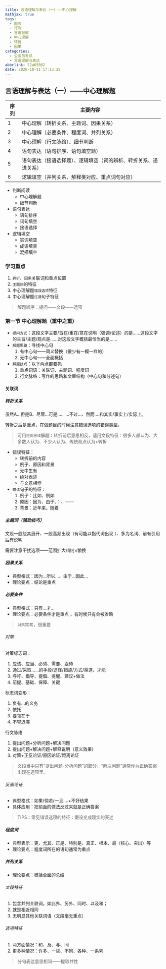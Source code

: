 ```yaml
---
title: 言语理解与表达（一）——中心理解
mathjax: true
tags:
  - 国考
  - 行测
  - 言语理解
  - 中心理解
  - 转折
  - 因果
categories:
  - 公务员考试
  - 言语理解与表达
abbrlink: 72a65002
date: 2020-10-11 17:13:25
---
```


## 言语理解与表达（一）——中心理解题

| 序列 | 主要内容                                                     |
| ---- | ------------------------------------------------------------ |
| 1    | 中心理解（转折关系、主题词、因果关系）                       |
| 2    | 中心理解（必要条件、程度词、并列关系）                       |
| 3    | 中心理解（行文脉络）、细节判断                               |
| 4    | 语句表达（语句排序、语句填空题）                             |
| 5    | 语句表达（接语选择题）、逻辑填空（词的辨析、转折关系、递进关系） |
| 6    | 逻辑填空（并列关系、解释类对应、重点词句对应）               |

- 判断阅读
  - 中心理解题
  - 细节判断
- 语句表达
  - 语句排序
  - 词句填空
  - 接语选择
- 逻辑填空
  - 实词填空
  - 成语填空
  - 混搭填空

### 学习重点

1. `转折`、`因果`关联词和重点位置
2. `主题词`的特征
3. 中心理解题`错误选项`特征
4. 中心理解题`过渡`句子特征 

> 解题顺序：提问——文段——选项

### 第一节 中心理解题（重中之重）

- `提问方式`：这段文字主要/旨在/重在/意在说明（强调/论述）的是......这段文字的主旨/主题/观点是......对这段文字概括最恰当的是......
- `解题思路`：寻找中心句
  1. 有中心句——同义替换（很少有一模一样的）
  2. 无中心句——全面概括
- `解题技巧`：以下两点都要抓
  1. 重点词语：关联词、主题词、程度词
  2. 行文脉络：写作的思路和文章结构（中心句和分述句）

#### 关联词

##### 转折关系

虽然A...但是B、尽管...可是...、...不过...、然而....和其实/事实上/实际上。

转折之后是重点，在做题目的时候注意错误选项的错误类型。

> 可用`逆向思维`解题：转折前后意思相反，适用文段特征：很多人都认为、大多数人认为、不少人认为、传统观点认为+转折

- 错误特征：
  - 转折前的内容
  - 例子、原因和背景
  - 无中生有
  - 绝对表述
  - 与文意相悖
- `略读`句子的特征：
  1. 例子：比如、例如
  2. 原因：因为、由于、：、——
  3. 背景：近年来，随着

##### 主题词（辅助技巧）

文段一般绕其展开、一般高频出现（有可能以指代词出现 ）、多为名词、前有引用后有说明

需要注意干扰选项——范围扩大/缩小/偷换

##### 因果关系

- 典型格式：因为...所以...、由于...因此...
- 理论要点：结论是重点

##### 必要条件

- 典型格式：只有...才...
- 理论要点：必要条件才是重点 ，有时候只有会被省略

> `对策`常考，很重要

###### 对策

对策标志词：

1. 应该、应当、必须、需要、亟待
2. 通过/采取......的手段/途径/措施/方式/渠道，才能
3. 呼吁、倡导、提倡、提醒、建议+做法
4. 前提、基础、保障、关键

标志词变形：

1. 负有...的义务
2. 依托
3. 要领在于
4. 不容迟滞

行文脉络

1. 提出问题+分析问题+解决问题
2. 提出问题+解决问题+解释说明（意义效果）
3. 对策+正反论证/原因论证/距离论证

> 文段当中只有“提出问题-分析问题”的部分，“解决问题”通常作为正确答案出现在选项里。

###### 反面论证

- 典型格式：如果/倘若/一旦....+不好结果
- 具体应用：把前面的做法反过来就是正确答案

> TIPS：常见错误选项的特征：假设变成现实的表述

##### 程度词

- 典型表示：更、尤其、正是、特别是、真正、根本、最（核心、突出）等
- 理论要点：程度词所在的语句通常为重点

##### 并列关系

- 理论要点：概括全面的总结

###### 文段特征

1. 包含并列关联词，如此外、另外、同时、以及和；
2. 就是相近相同
3. 无明显其他关联词语（文段毫无重点）

###### 选项特征

1. 两方面情况：和、及、与、同
2. 更多种情况：许多、一些、不同、各种、一系列

> 分句表达意思相同——提取共性